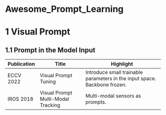 # Awesome_Prompt_Learning

# 1  Visual Prompt
## 1.1 Prompt in the Model Input
| Publication | Title                                                                                          | Highlight                                                                      |
| ----------- | ---------------------------------------------------------------------------------------------- | ------------------------------------------------------------------------------ |
| ECCV 2022   | Visual Prompt Tuning | Introduce small trainable parameters in the input space. Backbone frozen. |
| IROS 2018   | Visual Prompt Multi-Modal Tracking  | Multi-modal sensors as prompts.                            
